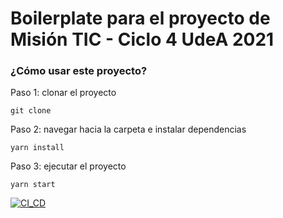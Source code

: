 # Boilerplate para el proyecto de Misión TIC - Ciclo 4 UdeA 2021

### ¿Cómo usar este proyecto?

Paso 1: clonar el proyecto

`git clone `

Paso 2: navegar hacia la carpeta e instalar dependencias

`yarn install`

Paso 3: ejecutar el proyecto

`yarn start`

[![CI_CD](https://github.com/Ciclo-4-Mision-TIC-UdeA/gestion-proyectos-front/actions/workflows/ci_cd.yml/badge.svg)](https://github.com/Ciclo-4-Mision-TIC-UdeA/gestion-proyectos-front/actions/workflows/ci_cd.yml)
